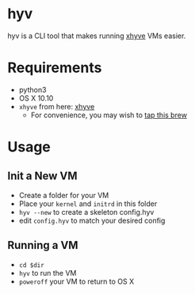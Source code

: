 # hyv

hyv is a CLI tool that makes running [xhyve](https://github.com/mist64/xhyve) VMs easier.

# Requirements

- python3
- OS X 10.10
- `xhyve` from here: [xhyve](https://github.com/mist64/xhyve)
  - For convenience, you may wish to [tap this brew](https://github.com/rahulg/homebrew-xhyve)

# Usage

## Init a New VM

- Create a folder for your VM
- Place your `kernel` and `initrd` in this folder
- `hyv --new` to create a skeleton config.hyv
- edit `config.hyv` to match your desired config

## Running a VM

- `cd $dir`
- `hyv` to run the VM
- `poweroff` your VM to return to OS X
